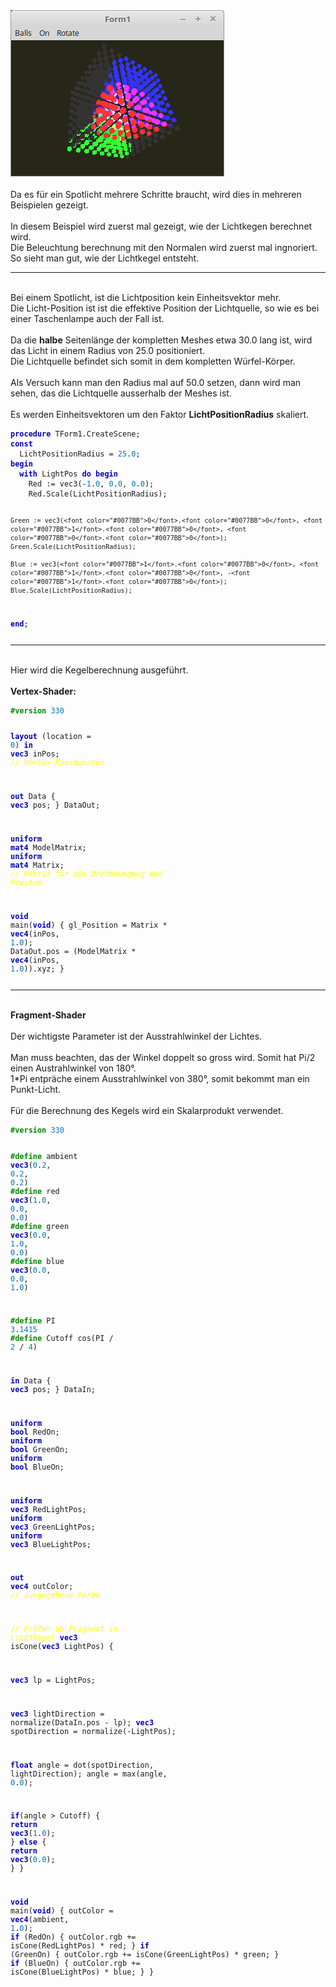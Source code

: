 <html>
<img src="image.png" alt="Selfhtml"><br><br>
Da es für ein Spotlicht mehrere Schritte braucht, wird dies in mehreren Beispielen gezeigt.<br>
<br>
In diesem Beispiel wird zuerst mal gezeigt, wie der Lichtkegen berechnet wird.<br>
Die Beleuchtung berechnung mit den Normalen wird zuerst mal ingnoriert.<br>
So sieht man gut, wie der Lichtkegel entsteht.<br>
<hr><br>
Bei einem Spotlicht, ist die Lichtposition kein Einheitsvektor mehr.<br>
Die Licht-Position ist ist die effektive Position der Lichtquelle, so wie es bei einer Taschenlampe auch der Fall ist.<br>
<br>
Da die <b>halbe</b> Seitenlänge der kompletten Meshes etwa 30.0 lang ist, wird das Licht in einem Radius von 25.0 positioniert.<br>
Die Lichtquelle befindet sich somit in dem kompletten Würfel-Körper.<br>
<br>
Als Versuch kann man den Radius mal auf 50.0 setzen, dann wird man sehen, das die Lichtquelle ausserhalb der Meshes ist.<br>
<br>
Es werden Einheitsvektoren um den Faktor <b>LichtPositionRadius</b> skaliert.<br>
<pre><code><b><font color="0000BB">procedure</font></b> TForm1.CreateScene;
<b><font color="0000BB">const</font></b>
  LichtPositionRadius = <font color="#0077BB">25</font>.<font color="#0077BB">0</font>;
<b><font color="0000BB">begin</font></b>
  <b><font color="0000BB">with</font></b> LightPos <b><font color="0000BB">do</font></b> <b><font color="0000BB">begin</font></b>
    Red := vec3(-<font color="#0077BB">1</font>.<font color="#0077BB">0</font>, <font color="#0077BB">0</font>.<font color="#0077BB">0</font>, <font color="#0077BB">0</font>.<font color="#0077BB">0</font>);
    Red.Scale(LichtPositionRadius);

    Green := vec3(<font color="#0077BB">0</font>.<font color="#0077BB">0</font>, <font color="#0077BB">1</font>.<font color="#0077BB">0</font>, <font color="#0077BB">0</font>.<font color="#0077BB">0</font>);
    Green.Scale(LichtPositionRadius);

    Blue := vec3(<font color="#0077BB">1</font>.<font color="#0077BB">0</font>, <font color="#0077BB">1</font>.<font color="#0077BB">0</font>, -<font color="#0077BB">1</font>.<font color="#0077BB">0</font>);
    Blue.Scale(LichtPositionRadius);
  <b><font color="0000BB">end</font></b>;</pre></code>
<hr><br>
Hier wird die Kegelberechnung ausgeführt.<br>
<br>
<b>Vertex-Shader:</b><br>
<pre><code><b><font color="#008800">#version</font></b> <font color="#0077BB">330</font>

<b><font color="0000BB">layout</font></b> (location = <font color="#0077BB">0</font>) <b><font color="0000BB">in</font></b> <b><font color="0000BB">vec3</font></b> inPos;    <i><font color="#FFFF00">// Vertex-Koordinaten</font></i>

<b><font color="0000BB">out</font></b> Data {
  <b><font color="0000BB">vec3</font></b> pos;
} DataOut;

<b><font color="0000BB">uniform</font></b> <b><font color="0000BB">mat4</font></b> ModelMatrix;
<b><font color="0000BB">uniform</font></b> <b><font color="0000BB">mat4</font></b> Matrix;                    <i><font color="#FFFF00">// Matrix für die Drehbewegung und Frustum.</font></i>

<b><font color="0000BB">void</font></b> main(<b><font color="0000BB">void</font></b>) {
  gl_Position = Matrix * <b><font color="0000BB">vec4</font></b>(inPos, <font color="#0077BB">1</font>.<font color="#0077BB">0</font>);
  DataOut.pos = (ModelMatrix * <b><font color="0000BB">vec4</font></b>(inPos, <font color="#0077BB">1</font>.<font color="#0077BB">0</font>)).xyz;
}
</pre></code>
<hr><br>
<b>Fragment-Shader</b><br>
<br>
Der wichtigste Parameter ist der Ausstrahlwinkel der Lichtes.<br>
<br>
Man muss beachten, das der Winkel doppelt so gross wird. Somit hat Pi/2 einen Austrahlwinkel von 180°.<br>
1*Pi entpräche einem Ausstrahlwinkel von 380°, somit bekommt man ein Punkt-Licht.<br>
<br>
Für die Berechnung des Kegels wird ein Skalarprodukt verwendet.<br>
<pre><code><b><font color="#008800">#version</font></b> <font color="#0077BB">330</font>

<b><font color="#008800">#define</font></b> ambient <b><font color="0000BB">vec3</font></b>(<font color="#0077BB">0</font>.<font color="#0077BB">2</font>, <font color="#0077BB">0</font>.<font color="#0077BB">2</font>, <font color="#0077BB">0</font>.<font color="#0077BB">2</font>)
<b><font color="#008800">#define</font></b> red     <b><font color="0000BB">vec3</font></b>(<font color="#0077BB">1</font>.<font color="#0077BB">0</font>, <font color="#0077BB">0</font>.<font color="#0077BB">0</font>, <font color="#0077BB">0</font>.<font color="#0077BB">0</font>)
<b><font color="#008800">#define</font></b> green   <b><font color="0000BB">vec3</font></b>(<font color="#0077BB">0</font>.<font color="#0077BB">0</font>, <font color="#0077BB">1</font>.<font color="#0077BB">0</font>, <font color="#0077BB">0</font>.<font color="#0077BB">0</font>)
<b><font color="#008800">#define</font></b> blue    <b><font color="0000BB">vec3</font></b>(<font color="#0077BB">0</font>.<font color="#0077BB">0</font>, <font color="#0077BB">0</font>.<font color="#0077BB">0</font>, <font color="#0077BB">1</font>.<font color="#0077BB">0</font>)

<b><font color="#008800">#define</font></b> PI      <font color="#0077BB">3</font>.<font color="#0077BB">1415</font>
<b><font color="#008800">#define</font></b> Cutoff  cos(PI / <font color="#0077BB">2</font> / <font color="#0077BB">4</font>)

<b><font color="0000BB">in</font></b> Data {
  <b><font color="0000BB">vec3</font></b> pos;
} DataIn;

<b><font color="0000BB">uniform</font></b> <b><font color="0000BB">bool</font></b> RedOn;
<b><font color="0000BB">uniform</font></b> <b><font color="0000BB">bool</font></b> GreenOn;
<b><font color="0000BB">uniform</font></b> <b><font color="0000BB">bool</font></b> BlueOn;

<b><font color="0000BB">uniform</font></b> <b><font color="0000BB">vec3</font></b> RedLightPos;
<b><font color="0000BB">uniform</font></b> <b><font color="0000BB">vec3</font></b> GreenLightPos;
<b><font color="0000BB">uniform</font></b> <b><font color="0000BB">vec3</font></b> BlueLightPos;

<b><font color="0000BB">out</font></b> <b><font color="0000BB">vec4</font></b> outColor;  <i><font color="#FFFF00">// ausgegebene Farbe</font></i>

<i><font color="#FFFF00">// Prüfen ob Fragment in Lichtkegel</font></i>
<b><font color="0000BB">vec3</font></b> isCone(<b><font color="0000BB">vec3</font></b> LightPos) {

  <b><font color="0000BB">vec3</font></b> lp = LightPos;

  <b><font color="0000BB">vec3</font></b> lightDirection = normalize(DataIn.pos - lp);
  <b><font color="0000BB">vec3</font></b> spotDirection  = normalize(-LightPos);

  <b><font color="0000BB">float</font></b> angle = dot(spotDirection, lightDirection);
  angle = max(angle, <font color="#0077BB">0</font>.<font color="#0077BB">0</font>);

  <b><font color="0000BB">if</font></b>(angle > Cutoff) {
    <b><font color="0000BB">return</font></b> <b><font color="0000BB">vec3</font></b>(<font color="#0077BB">1</font>.<font color="#0077BB">0</font>);
  } <b><font color="0000BB">else</font></b> {
    <b><font color="0000BB">return</font></b> <b><font color="0000BB">vec3</font></b>(<font color="#0077BB">0</font>.<font color="#0077BB">0</font>);
  }
}

<b><font color="0000BB">void</font></b> main(<b><font color="0000BB">void</font></b>) {
  outColor = <b><font color="0000BB">vec4</font></b>(ambient, <font color="#0077BB">1</font>.<font color="#0077BB">0</font>);
  <b><font color="0000BB">if</font></b> (RedOn) {
    outColor.rgb += isCone(RedLightPos) * red;
  }
  <b><font color="0000BB">if</font></b> (GreenOn) {
    outColor.rgb += isCone(GreenLightPos) * green;
  }
  <b><font color="0000BB">if</font></b> (BlueOn) {
    outColor.rgb += isCone(BlueLightPos) * blue;
  }
}

</pre></code>

</html>
